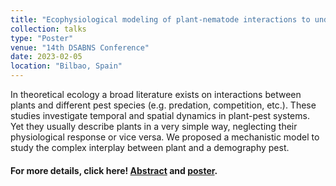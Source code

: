 ```yaml
---
title: "Ecophysiological modeling of plant-nematode interactions to understand plant tolerance"
collection: talks
type: "Poster"
venue: "14th DSABNS Conference"
date: 2023-02-05
location: "Bilbao, Spain"
---
```

In theoretical ecology a broad literature exists on interactions between plants and different pest species (e.g. predation, competition, etc.). These studies investigate temporal and spatial dynamics in plant-pest systems. Yet they usually describe plants in a very simple way, neglecting their physiological response or vice versa. We proposed a mechanistic model to study the complex interplay between plant and a demography pest.
#### For more details, click here! [Abstract](../../files/abstract_dsabns_conf_feb_2023.pdf) and [poster](../../files/poster_dsabns_conf_feb_2023.pdf).
